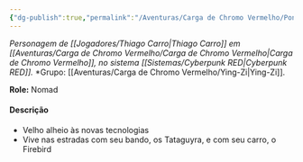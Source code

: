 ```yaml
---
{"dg-publish":true,"permalink":"/Aventuras/Carga de Chromo Vermelho/Pontiac Tataguyra/","noteIcon":"","created":"2025-10-13T17:42:08.770-03:00"}
---
```


*Personagem de [[Jogadores/Thiago Carro\|Thiago Carro]] em [[Aventuras/Carga de Chromo Vermelho/Carga de Chromo Vermelho\|Carga de Chromo Vermelho]], no sistema [[Sistemas/Cyberpunk RED\|Cyberpunk RED]].*
*Grupo:  [[Aventuras/Carga de Chromo Vermelho/Ying-Zi\|Ying-Zi]].

**Role:** Nomad
#### Descrição
- Velho alheio às novas tecnologias
- Vive nas estradas com seu bando, os Tataguyra, e com seu carro, o Firebird
